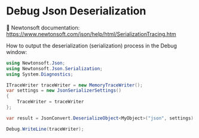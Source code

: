 # Debug Json Deserialization

:notebook: Newtonsoft documentation: https://www.newtonsoft.com/json/help/html/SerializationTracing.htm

How to output the deserialization (serialization) process in the Debug window:

```csharp
using Newtonsoft.Json;
using Newtonsoft.Json.Serialization;
using System.Diagnostics;

ITraceWriter traceWriter = new MemoryTraceWriter();
var settings = new JsonSerializerSettings()
{
    TraceWriter = traceWriter
};

var result = JsonConvert.DeserializeObject<MyObject>("json", settings)

Debug.WriteLine(traceWriter);
```
